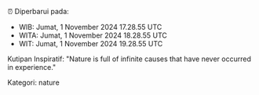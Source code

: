 ⏰ Diperbarui pada:
- WIB: Jumat, 1 November 2024 17.28.55 UTC
- WITA: Jumat, 1 November 2024 18.28.55 UTC
- WIT: Jumat, 1 November 2024 19.28.55 UTC

Kutipan Inspiratif:
"Nature is full of infinite causes that have never occurred in experience."


Kategori: nature

